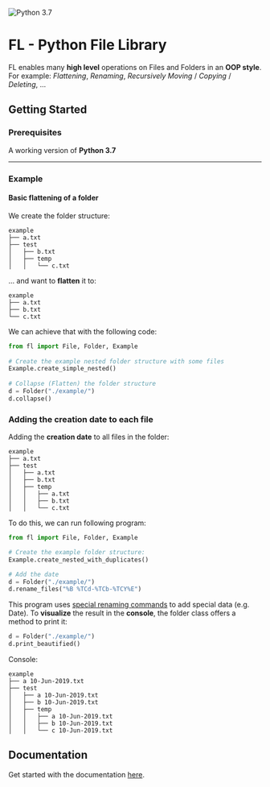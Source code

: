 
![Python 3.7](https://img.shields.io/badge/Python-3.7-blue.svg?style=for-the-badge&logo=python)  
# FL - Python File Library  
FL enables many **high level** operations on Files and Folders in an **OOP style**.
For example: *Flattening*, *Renaming*, *Recursively Moving* / *Copying* / *Deleting*, ...
  
## Getting Started

### Prerequisites
A working version of **Python 3.7**

---
### Example
#### Basic flattening of a folder
We create the folder structure:
```
example
├── a.txt
├── test
│   ├── b.txt
│   ├── temp
│   │   └── c.txt
```
... and want to **flatten** it to:
```
example
├── a.txt
├── b.txt
└── c.txt
```
We can achieve that with the following code:
```python
from fl import File, Folder, Example  
  
# Create the example nested folder structure with some files
Example.create_simple_nested()  
  
# Collapse (Flatten) the folder structure  
d = Folder("./example/")  
d.collapse()
```

### Adding the creation date to each file
Adding the **creation date** to all files in the folder:
```
example
├── a.txt
├── test
│   ├── a.txt
│   ├── b.txt
│   ├── temp
│   │   ├── a.txt
│   │   ├── b.txt
│   │   └── c.txt
```
To do this, we can run following program:
```python
from fl import File, Folder, Example

# Create the example folder structure: 
Example.create_nested_with_duplicates()

# Add the date
d = Folder("./example/")
d.rename_files("%B %TCd-%TCb-%TCY%E")
```
This program uses [special renaming commands](https://github.com/LavaAfterburner/Python-File-Library/wiki/Renaming-Commands) to add special data (e.g. Date). To **visualize** the result in the **console**, the folder class offers a method to print it:
```python
d = Folder("./example/")
d.print_beautified()
```
Console:
```
example
├── a 10-Jun-2019.txt
├── test
│   ├── a 10-Jun-2019.txt
│   ├── b 10-Jun-2019.txt
│   ├── temp
│   │   ├── a 10-Jun-2019.txt
│   │   ├── b 10-Jun-2019.txt
│   │   └── c 10-Jun-2019.txt
```

## Documentation
Get started with the documentation [here](https://github.com/LavaAfterburner/Python-File-Library/wiki).
